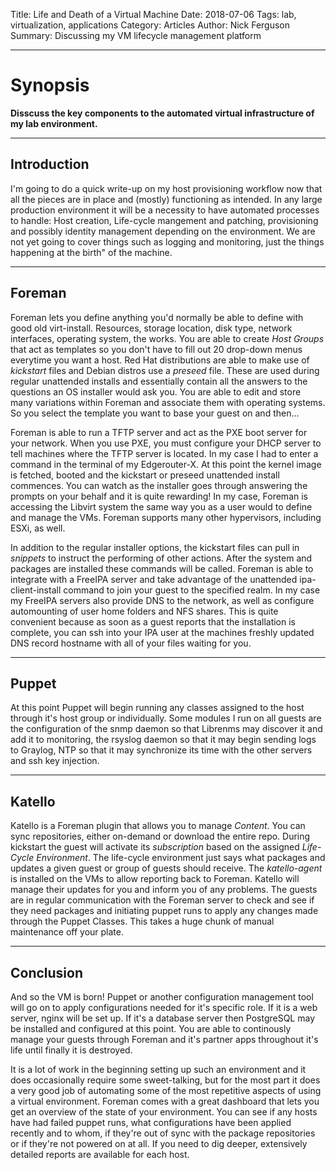 Title: Life and Death of a Virtual Machine
Date: 2018-07-06
Tags: lab, virtualization, applications
Category: Articles
Author: Nick Ferguson
Summary: Discussing my VM lifecycle management platform

---
# Synopsis
__Disscuss the key components to the automated virtual infrastructure of my lab environment.__  

---

## Introduction

I'm going to do a quick write-up on my host provisioning workflow now that all the pieces are in place and (mostly) functioning as intended. In any large production environment it will be a necessity to have automated processes to handle: Host creation, Life-cycle mangement and patching, provisioning and possibly identity management depending on the environment. We are not yet going to cover things such as logging and monitoring, just the things happening at the birth" of the machine. 

 

---
## Foreman

Foreman lets you define anything you'd normally be able to define with good old virt-install. Resources, storage location, disk type, network interfaces, operating system, the works. You are able to create *Host Groups* that act as templates so you don't have to fill out 20 drop-down menus everytime you want a host. Red Hat distributions are able to make use of *kickstart* files and Debian distros use a *preseed* file. These are used during regular unattended installs and essentially contain all the answers to the questions an OS installer would ask you. You are able to edit and store many variations within Foreman and associate them with operating systems. So you select the template you want to base your guest on and then... 
   
 

Foreman is able to run a TFTP server and act as the PXE boot server for your network. When you use PXE, you must configure your DHCP server to tell machines where the TFTP server is located. In my case I had to enter a command in the terminal of my Edgerouter-X. At this point the kernel image is fetched, booted and the kickstart or preseed unattended install commences. You can watch as the installer goes through answering the prompts on your behalf and it is quite rewarding! In my case, Foreman is accessing the Libvirt system the same way you as a user would to define and manage the VMs. Foreman supports many other hypervisors, including ESXi, as well.
  

In addition to the regular installer options, the kickstart files can pull in *snippets* to instruct the performing of other actions. After the system and packages are installed these commands will be called. Foreman is able to integrate with a FreeIPA server and take advantage of the unattended ipa-client-install command to join your guest to the specified realm. In my case my FreeIPA servers also provide DNS to the network, as well as configure automounting of user home folders and NFS shares. This is quite convenient because as soon as a guest reports that the installation is complete, you can ssh into your IPA user at the machines freshly updated DNS record hostname with all of your files waiting for you. 

---
 
## Puppet

At this point Puppet will begin running any classes assigned to the host through it's host group or individually. Some modules I run on all guests are the configuration of the snmp daemon so that Librenms may discover it and add it to monitoring, the rsyslog daemon so that it may begin sending logs to Graylog, NTP so that it may synchronize its time with the other servers and ssh key injection.  
  
---

## Katello
Katello is a Foreman plugin that allows you to manage *Content*. You can sync repositories, either on-demand or download the entire repo. During kickstart the guest will activate its *subscription* based on the assigned *Life-Cycle Environment*. The life-cycle environment just says what packages and updates a given guest or group of guests should receive. The *katello-agent* is installed on the VMs to allow reporting back to Foreman. Katello will manage their updates for you and inform you of any problems. The guests are in regular communication with the Foreman server to check and see if they need packages and initiating puppet runs to apply any changes made through the Puppet Classes. This takes a huge chunk of manual maintenance off your plate. 

---

## Conclusion
And so the VM is born! Puppet or another configuration management tool will go on to apply configurations needed for it's specific role. If it is a web server, nginx will be set up. If it's a database server then PostgreSQL may be installed and configured at this point. You are able to continously manage your guests through Foreman and it's partner apps throughout it's life until finally it is destroyed. 
 
  
It is a lot of work in the beginning setting up such an environment and it does occasionally require some sweet-talking, but for the most part it does a very good job of automating some of the most repetitive aspects of using a virtual environment. Foreman comes with a great dashboard that lets you get an overview of the state of your environment. You can see if any hosts have had failed puppet runs, what configurations have been applied recently and to whom, if they're out of sync with the package repositories or if they're not powered on at all. If you need to dig deeper, extensively detailed reports are available for each host. 
 
 
